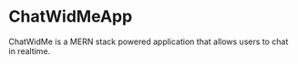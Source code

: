 # ChatWidMeApp
ChatWidMe is a MERN stack powered application that allows users to chat in realtime.
